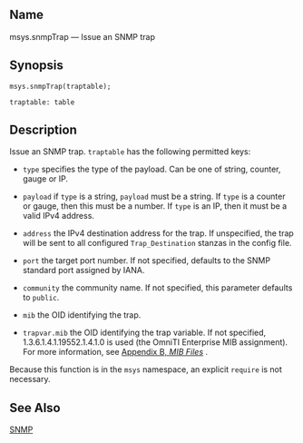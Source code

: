 <a name="lua.ref.msys.snmpTrap"></a>
## Name

msys.snmpTrap — Issue an SNMP trap

<a name="idp16398880"></a>
## Synopsis

`msys.snmpTrap(traptable);`

`traptable: table`<a name="idp16401856"></a>
## Description

Issue an SNMP trap. `traptable` has the following permitted keys:

*   `type` specifies the type of the payload. Can be one of string, counter, gauge or IP.

*   `payload` if `type` is a string, `payload` must be a string. If `type` is a counter or gauge, then this must be a number. If `type` is an IP, then it must be a valid IPv4 address.

*   `address` the IPv4 destination address for the trap. If unspecified, the trap will be sent to all configured `Trap_Destination` stanzas in the config file.

*   `port` the target port number. If not specified, defaults to the SNMP standard port assigned by IANA.

*   `community` the community name. If not specified, this parameter defaults to `public`.

*   `mib` the OID identifying the trap.

*   `trapvar.mib` the OID identifying the trap variable. If not specified, 1.3.6.1.4.1.19552.1.4.1.0 is used (the OmniTI Enterprise MIB assignment). For more information, see [Appendix B, *MIB Files*](snmp-mib.php "Appendix B. MIB Files") .

Because this function is in the `msys` namespace, an explicit `require` is not necessary.

<a name="idp16419344"></a>
## See Also

[SNMP](conf.ref.snmp.php "SNMP")
